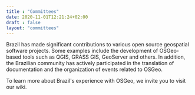 ```yaml
---
title : "Committees"
date: 2020-11-01T12:21:24+02:00
draft : false
layout: "committees"
---
```

<p>Brazil has made significant contributions to various open source geospatial software projects. Some examples include the development of OSGeo-based tools such as QGIS, GRASS GIS, GeoServer and others. In addition, the Brazilian community has actively participated in the translation of documentation and the organization of events related to OSGeo.</p>
		<p>To learn more about Brazil's experience with OSGeo, we invite you to visit our wiki.</p>